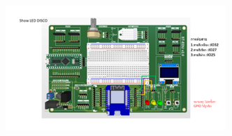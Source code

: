 ![Alt text](https://github.com/summation2009/ST_EDU/blob/main/Examples%20ST-EDU/LED%20R-Y-G/LED_DISCO2/IMG.png?raw=true "Wiring digram")
